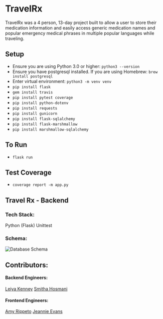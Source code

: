 # TravelRx

TravelRx was a 4 person, 13-day project built to allow a user to store their medication information and easily access generic medication names and popular emergency medical phrases in multiple popular languages while traveling.

## Setup
* Ensure you are using Python 3.0 or higher: `python3 --version`
* Ensure you have postgresql installed. If you are using Homebrew: `brew install postgresql`
* Enter virtual environment: `python3 -m venv venv`
* `pip install flask`
* `gem install travis`
* `pip install pytest coverage`
* `pip install python-dotenv`
* `pip install requests`
* `pip install gunicorn`
* `pip install flask-sqlalchemy`
* `pip install flask-marshmallow`
* `pip install marshmallow-sqlalchemy`

## To Run
* `flask run`

## Test Coverage
* `coverage report -m app.py`

## Travel Rx - Backend

### Tech Stack:
Python (Flask)
Unittest 

### Schema:
![Database Schema](https://user-images.githubusercontent.com/45922590/71044601-53988b00-20ef-11ea-9f6d-84cdc4d071e5.png)

## Contributors:
#### Backend Engineers:
[Leiya Kenney](https://github.com/leiyakenney)
[Smitha Hosmani](https://github.com/hsmitha26)

#### Frontend Engineers:
[Amy Rippeto](https://github.com/aripp2)
[Jeannie Evans](https://github.com/jmevans0211)

